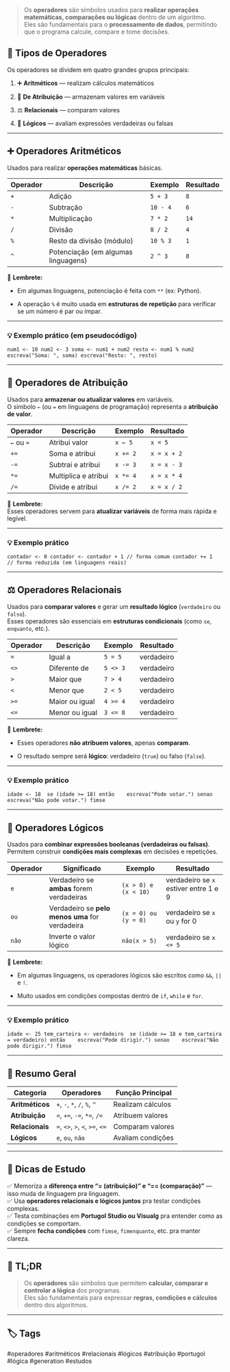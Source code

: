 
> Os **operadores** são símbolos usados para **realizar operações matemáticas, comparações ou lógicas** dentro de um algoritmo.  
> 	Eles são fundamentais para o **processamento de dados**, permitindo que o programa calcule, compare e tome decisões.

## 🧩 Tipos de Operadores

Os operadores se dividem em quatro grandes grupos principais:

1. ➕ **Aritméticos** — realizam cálculos matemáticos
    
2. 📝 **De Atribuição** — armazenam valores em variáveis
    
3. ⚖️ **Relacionais** — comparam valores
    
4. 🔁 **Lógicos** — avaliam expressões verdadeiras ou falsas
    

---

## ➕ Operadores Aritméticos

Usados para realizar **operações matemáticas** básicas.

|Operador|Descrição|Exemplo|Resultado|
|---|---|---|---|
|`+`|Adição|`5 + 3`|`8`|
|`-`|Subtração|`10 - 4`|`6`|
|`*`|Multiplicação|`7 * 2`|`14`|
|`/`|Divisão|`8 / 2`|`4`|
|`%`|Resto da divisão (módulo)|`10 % 3`|`1`|
|`^`|Potenciação (em algumas linguagens)|`2 ^ 3`|`8`|

📘 **Lembrete:**

- Em algumas linguagens, potenciação é feita com `**` (ex: Python).
    
- A operação `%` é muito usada em **estruturas de repetição** para verificar se um número é par ou ímpar.
    

---

### 💡 Exemplo prático (em pseudocódigo)

`num1 <- 10 num2 <- 3 soma <- num1 + num2 resto <- num1 % num2 escreva("Soma: ", soma) escreva("Resto: ", resto)`

---

## 📝 Operadores de Atribuição

Usados para **armazenar ou atualizar valores** em variáveis.  
O símbolo `←` (ou `=` em linguagens de programação) representa a **atribuição de valor**.

|Operador|Descrição|Exemplo|Resultado|
|---|---|---|---|
|`←` ou `=`|Atribui valor|`x ← 5`|`x = 5`|
|`+=`|Soma e atribui|`x += 2`|`x = x + 2`|
|`-=`|Subtrai e atribui|`x -= 3`|`x = x - 3`|
|`*=`|Multiplica e atribui|`x *= 4`|`x = x * 4`|
|`/=`|Divide e atribui|`x /= 2`|`x = x / 2`|

📘 **Lembrete:**  
Esses operadores servem para **atualizar variáveis** de forma mais rápida e legível.

---

### 💡 Exemplo prático

`contador <- 0 contador <- contador + 1 // forma comum contador += 1             // forma reduzida (em linguagens reais)`

---

## ⚖️ Operadores Relacionais

Usados para **comparar valores** e gerar um **resultado lógico** (`verdadeiro` ou `falso`).  
Esses operadores são essenciais em **estruturas condicionais** (como `se`, `enquanto`, etc.).

|Operador|Descrição|Exemplo|Resultado|
|---|---|---|---|
|`=`|Igual a|`5 = 5`|verdadeiro|
|`<>`|Diferente de|`5 <> 3`|verdadeiro|
|`>`|Maior que|`7 > 4`|verdadeiro|
|`<`|Menor que|`2 < 5`|verdadeiro|
|`>=`|Maior ou igual|`4 >= 4`|verdadeiro|
|`<=`|Menor ou igual|`3 <= 8`|verdadeiro|

📘 **Lembrete:**

- Esses operadores **não atribuem valores**, apenas **comparam**.
    
- O resultado sempre será **lógico**: verdadeiro (`true`) ou falso (`false`).
    

---

### 💡 Exemplo prático

`idade <- 18  se (idade >= 18) então    escreva("Pode votar.") senao    escreva("Não pode votar.") fimse`

---

## 🔁 Operadores Lógicos

Usados para **combinar expressões booleanas (verdadeiras ou falsas)**.  
Permitem construir **condições mais complexas** em decisões e repetições.

|Operador|Significado|Exemplo|Resultado|
|---|---|---|---|
|`e`|Verdadeiro se **ambas** forem verdadeiras|`(x > 0) e (x < 10)`|verdadeiro se `x` estiver entre 1 e 9|
|`ou`|Verdadeiro se **pelo menos uma** for verdadeira|`(x = 0) ou (y = 0)`|verdadeiro se `x` ou `y` for 0|
|`não`|Inverte o valor lógico|`não(x > 5)`|verdadeiro se `x <= 5`|

📘 **Lembrete:**

- Em algumas linguagens, os operadores lógicos são escritos como `&&`, `||` e `!`.
    
- Muito usados em condições compostas dentro de `if`, `while` e `for`.
    

---

### 💡 Exemplo prático

`idade <- 25 tem_carteira <- verdadeiro  se (idade >= 18 e tem_carteira = verdadeiro) então    escreva("Pode dirigir.") senao    escreva("Não pode dirigir.") fimse`

---

## 🧾 Resumo Geral

|Categoria|Operadores|Função Principal|
|---|---|---|
|**Aritméticos**|`+`, `-`, `*`, `/`, `%`, `^`|Realizam cálculos|
|**Atribuição**|`=`, `+=`, `-=`, `*=`, `/=`|Atribuem valores|
|**Relacionais**|`=`, `<>`, `>`, `<`, `>=`, `<=`|Comparam valores|
|**Lógicos**|`e`, `ou`, `não`|Avaliam condições|

---

## 💬 Dicas de Estudo

✅ Memoriza a **diferença entre “= (atribuição)” e “== (comparação)”** — isso muda de linguagem pra linguagem.  
✅ Usa **operadores relacionais e lógicos juntos** pra testar condições complexas.  
✅ Testa combinações em **Portugol Studio ou Visualg** pra entender como as condições se comportam.  
✅ Sempre **fecha condições** com `fimse`, `fimenquanto`, etc. pra manter clareza.

---

## 🧾 TL;DR

> Os **operadores** são símbolos que permitem **calcular, comparar e controlar a lógica** dos programas.  
> Eles são fundamentais para expressar **regras, condições e cálculos** dentro dos algoritmos.

---

## 🏷️ Tags

#operadores #aritméticos #relacionais #lógicos #atribuição #portugol #lógica #generation #estudos